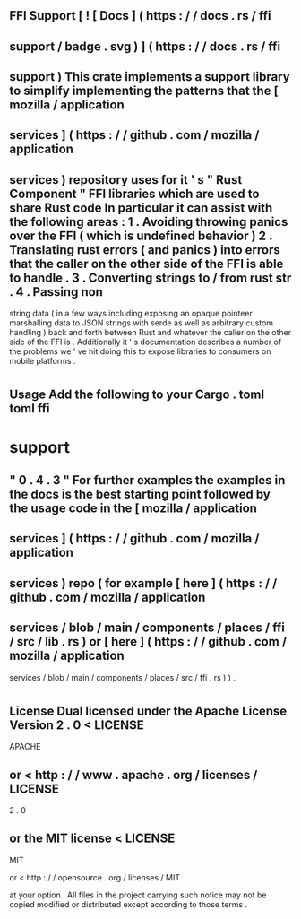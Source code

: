#
FFI
Support
[
!
[
Docs
]
(
https
:
/
/
docs
.
rs
/
ffi
-
support
/
badge
.
svg
)
]
(
https
:
/
/
docs
.
rs
/
ffi
-
support
)
This
crate
implements
a
support
library
to
simplify
implementing
the
patterns
that
the
[
mozilla
/
application
-
services
]
(
https
:
/
/
github
.
com
/
mozilla
/
application
-
services
)
repository
uses
for
it
'
s
"
Rust
Component
"
FFI
libraries
which
are
used
to
share
Rust
code
In
particular
it
can
assist
with
the
following
areas
:
1
.
Avoiding
throwing
panics
over
the
FFI
(
which
is
undefined
behavior
)
2
.
Translating
rust
errors
(
and
panics
)
into
errors
that
the
caller
on
the
other
side
of
the
FFI
is
able
to
handle
.
3
.
Converting
strings
to
/
from
rust
str
.
4
.
Passing
non
-
string
data
(
in
a
few
ways
including
exposing
an
opaque
pointeer
marshalling
data
to
JSON
strings
with
serde
as
well
as
arbitrary
custom
handling
)
back
and
forth
between
Rust
and
whatever
the
caller
on
the
other
side
of
the
FFI
is
.
Additionally
it
'
s
documentation
describes
a
number
of
the
problems
we
'
ve
hit
doing
this
to
expose
libraries
to
consumers
on
mobile
platforms
.
#
#
Usage
Add
the
following
to
your
Cargo
.
toml
toml
ffi
-
support
=
"
0
.
4
.
3
"
For
further
examples
the
examples
in
the
docs
is
the
best
starting
point
followed
by
the
usage
code
in
the
[
mozilla
/
application
-
services
]
(
https
:
/
/
github
.
com
/
mozilla
/
application
-
services
)
repo
(
for
example
[
here
]
(
https
:
/
/
github
.
com
/
mozilla
/
application
-
services
/
blob
/
main
/
components
/
places
/
ffi
/
src
/
lib
.
rs
)
or
[
here
]
(
https
:
/
/
github
.
com
/
mozilla
/
application
-
services
/
blob
/
main
/
components
/
places
/
src
/
ffi
.
rs
)
)
.
#
#
License
Dual
licensed
under
the
Apache
License
Version
2
.
0
<
LICENSE
-
APACHE
>
or
<
http
:
/
/
www
.
apache
.
org
/
licenses
/
LICENSE
-
2
.
0
>
or
the
MIT
license
<
LICENSE
-
MIT
>
or
<
http
:
/
/
opensource
.
org
/
licenses
/
MIT
>
at
your
option
.
All
files
in
the
project
carrying
such
notice
may
not
be
copied
modified
or
distributed
except
according
to
those
terms
.
